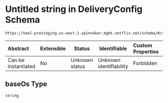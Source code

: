 # Untitled string in DeliveryConfig Schema

```txt
https://keel-prestaging.us-west-2.spinnaker.mgmt.netflix.net/schema/#/$defs/ImageSpec/properties/baseOs
```




| Abstract            | Extensible | Status         | Identifiable            | Custom Properties | Additional Properties | Access Restrictions | Defined In                                                    |
| :------------------ | ---------- | -------------- | ----------------------- | :---------------- | --------------------- | ------------------- | ------------------------------------------------------------- |
| Can be instantiated | No         | Unknown status | Unknown identifiability | Forbidden         | Allowed               | none                | [keel.schema.json\*](keel.schema.json "open original schema") |

## baseOs Type

`string`
